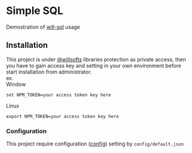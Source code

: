 # Simple SQL

Demostration of [will-sql](https://github.com/willsofts/will-sql) usage

## Installation

This project is under [@willsofts](https://github.com/willsofts) libraries protection as private access, then you have to gain access key and setting in your own environment before start installation from administrator. \
ex. \
Window

    set NPM_TOKEN=your access token key here

Linux

    export NPM_TOKEN=your access token key here

### Configuration

This project require configuration ([config](https://www.npmjs.com/package/config)) setting by `config/default.json` 

